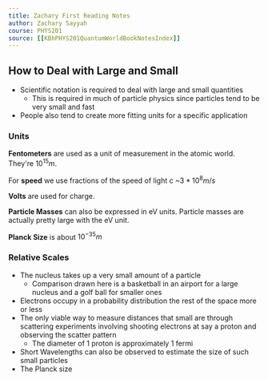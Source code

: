 ```yaml
---
title: Zachary First Reading Notes
author: Zachary Sayyah
course: PHYS201
source: [[KBhPHYS201QuantumWorldBookNotesIndex]]
---
```


## How to Deal with Large and Small
 - Scientific notation is required to deal with large and small quantities
	 - This is required in much of particle physics since particles tend to be very small and fast
 - People also tend to create more fitting units for a specific application

### Units
**Fentometers** are used as a unit of measurement in the atomic world. They're $10^{15}m$. 

For **speed** we use fractions of the speed of light c ~$3*10^{8}m/s$

**Volts** are used for charge.

**Particle Masses** can also be expressed in eV units. Particle masses are actually pretty large with the eV unit.

**Planck Size** is about $10^{-35}m$

### Relative Scales
 - The nucleus takes up a very small amount of a particle
	 - Comparison drawn here is a basketball in an airport for a large nucleus and a golf ball for smaller ones
 - Electrons occupy in a probability distribution the rest of the space more or less
 - The only viable way to measure distances that small are through scattering experiments involving shooting electrons at say a proton and observing the scatter pattern
	 - The diameter of 1 proton is approximately 1 fermi
 - Short Wavelengths can also be observed to estimate the size of such small particles
 - The Planck size 